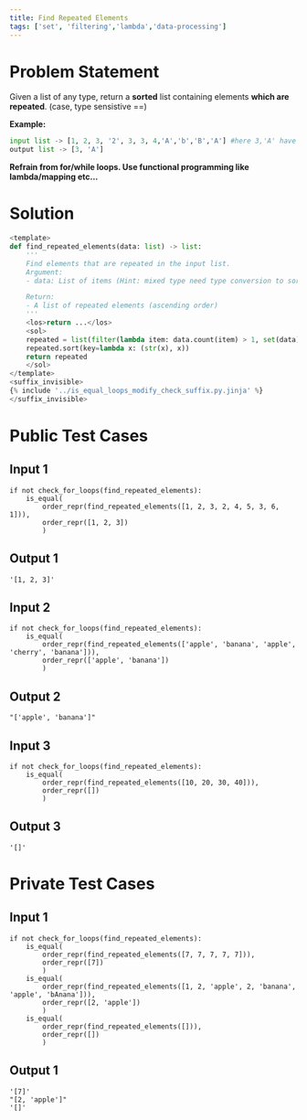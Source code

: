 ```yaml
---
title: Find Repeated Elements
tags: ['set', 'filtering','lambda','data-processing']
---
```


# Problem Statement

Given a list of any type, return a **sorted** list containing elements **which are repeated**. (case, type sensistive ==)

**Example:**
```python
input list -> [1, 2, 3, '2', 3, 3, 4,'A','b','B','A'] #here 3,'A' have repetitions
output list -> [3, 'A']
```
**Refrain from for/while loops. Use functional programming like lambda/mapping etc...**

# Solution

```python test.py  -r 'python test.py'
<template>
def find_repeated_elements(data: list) -> list:
    '''
    Find elements that are repeated in the input list.
    Argument:
    - data: List of items (Hint: mixed type need type conversion to sort)

    Return:
    - A list of repeated elements (ascending order)
    '''
    <los>return ...</los>
    <sol>
    repeated = list(filter(lambda item: data.count(item) > 1, set(data)))
    repeated.sort(key=lambda x: (str(x), x))    
    return repeated
    </sol>
</template>
<suffix_invisible>
{% include '../is_equal_loops_modify_check_suffix.py.jinja' %}
</suffix_invisible>
```

# Public Test Cases

## Input 1

```
if not check_for_loops(find_repeated_elements):
    is_equal(
        order_repr(find_repeated_elements([1, 2, 3, 2, 4, 5, 3, 6, 1])),
        order_repr([1, 2, 3])
        )
```

## Output 1

```
'[1, 2, 3]'
```

## Input 2

```
if not check_for_loops(find_repeated_elements):
    is_equal(
        order_repr(find_repeated_elements(['apple', 'banana', 'apple', 'cherry', 'banana'])),
        order_repr(['apple', 'banana'])
        )        
```
## Output 2

```
"['apple', 'banana']"
```

## Input 3

```
if not check_for_loops(find_repeated_elements):
    is_equal(
        order_repr(find_repeated_elements([10, 20, 30, 40])),
        order_repr([])
        )
```

## Output 3

```
'[]'
```

# Private Test Cases

## Input 1

```
if not check_for_loops(find_repeated_elements):
    is_equal(
        order_repr(find_repeated_elements([7, 7, 7, 7, 7])),
        order_repr([7])
        )
    is_equal(
        order_repr(find_repeated_elements([1, 2, 'apple', 2, 'banana', 'apple', 'bAnana'])),
        order_repr([2, 'apple'])
        )
    is_equal(
        order_repr(find_repeated_elements([])),
        order_repr([])
        )
```

## Output 1

```
'[7]'
"[2, 'apple']"
'[]'
```
